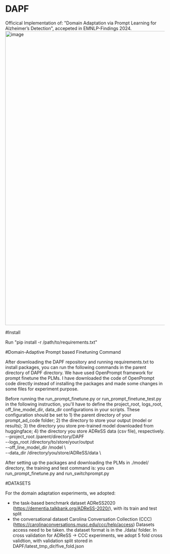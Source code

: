# DAPF
Officical Implementation of: "Domain Adaptation via Prompt Learning for Alzheimer’s Detection", accepeted in EMNLP-Findings 2024.
<img width="926" alt="image" src="https://github.com/user-attachments/assets/9c0e01d5-2a28-4f44-b375-97b8e079ec05">

#Install


Run "pip install -r /path/to/requirements.txt" 


#Domain-Adaptive Prompt based Finetuning Command

After downloading the DAPF repository and running requirements.txt to install packages, you can run the following commands in the parent directory of DAPF directory. We have used OpenPrompt framework for prompt finetune the PLMs. I have downloaded the code of OpenPrompt code directly instead of installing the packages and made some changes in some files for experiment purpose. 

Before running the run_prompt_finetune.py or run_prompt_finetune_test.py in the following instruction, you'll have to define the project_root, logs_root, off_line_model_dir, data_dir configurations in your scripts. These configuration should be set to 1) the parent directory of your prompt_ad_code folder; 2) the directory to store your output (model or results); 3) the directory you store pre-trained model downloaded from huggingface; 4) the directory you store ADReSS data (csv file), respectively.
--project_root /parent/directory/DAPF \
--logs_root /directory/to/store/your/output \
--off_line_model_dir /model \      
--data_dir /directory/you/store/ADReSS/data \

After setting up the packages and downloading the PLMs in ./model/ directory, the training and test command is: you can run_prompt_finetune.py and run_switchprompt.py

#DATASETS

For the domain adaptation experiments, we adopted:

   - the task-based benchmark dataset ADReSS2020 (https://dementia.talkbank.org/ADReSS-2020/), with its train and test split
   -  the conversational dataset Carolina Conversation Collection (CCC) (https://carolinaconversations.musc.edu/ccc/help/access)
Datasets access need to be taken. the dataset format is in the ./data/ folder. In cross validation for ADReSS -> CCC experiments, we adopt 5 fold cross validtion, with validation split stored in DAPF/latest_tmp_dir/five_fold.json






